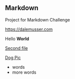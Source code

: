 ## Markdown
Project for Markdown Challenge 

<https://dalemusser.com>

Hello **World**

[Second file](second.md)

[Dog Pic](Dog.jpg)

- words
- more words 
